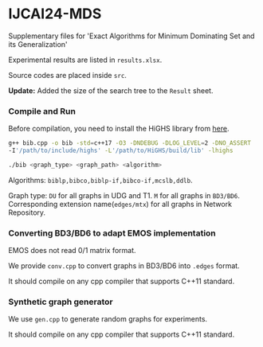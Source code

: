 # IJCAI24-MDS
Supplementary files for 'Exact Algorithms for Minimum Dominating Set and its Generalization'

Experimental results are listed in `results.xlsx`.

Source codes are placed inside `src`.

**Update:** Added the size of the search tree to the `Result` sheet.

### Compile and Run

Before compilation, you need to install the HiGHS library from [here](https://highs.dev/).

```bash
g++ bib.cpp -o bib -std=c++17 -O3 -DNDEBUG -DLOG_LEVEL=2 -DNO_ASSERT 
-I'/path/to/include/highs' -L'/path/to/HiGHS/build/lib' -lhighs
```

```bash
./bib <graph_type> <graph_path> <algorithm>
```

Algorithms: `biblp,bibco,biblp-if,bibco-if,mcslb,ddlb`.

Graph type:  `DU` for all graphs in UDG and T1. `M` for all graphs in `BD3/BD6`. Corresponding extension name(`edges/mtx`) for all graphs in Network Repository.

### Converting BD3/BD6 to adapt EMOS implementation

EMOS does not read 0/1 matrix format.

We provide `conv.cpp` to convert graphs in BD3/BD6 into `.edges` format.

It should compile on any cpp compiler that supports C++11 standard.

### Synthetic graph generator

We use `gen.cpp` to generate random graphs for experiments.

It should compile on any cpp compiler that supports C++11 standard.


